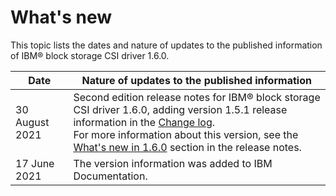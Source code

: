 # What's new

This topic lists the dates and nature of updates to the published information of IBM® block storage CSI driver 1.6.0.

|Date|Nature of updates to the published information|
|----|----------------------------------------------|
|30 August 2021|Second edition release notes for IBM® block storage CSI driver 1.6.0, adding version 1.5.1 release information in the [Change log](../content\release_notes\csi_rn_changelog.md).<br />For more information about this version, see the [What's new in 1.6.0](../content/release_notes/csi_rn_whatsnew.md) section in the release notes.|
|17 June 2021|The version information was added to IBM Documentation.|

